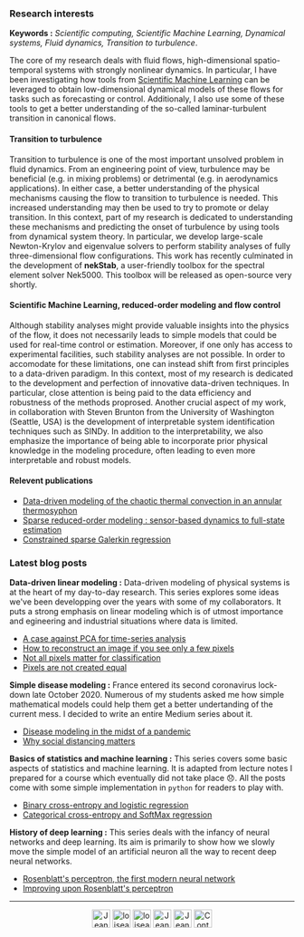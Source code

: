 ### Research interests

**Keywords :** *Scientific computing, Scientific Machine Learning, Dynamical systems, Fluid dynamics, Transition to turbulence*.

The core of my research deals with fluid flows, high-dimensional spatio-temporal systems with strongly nonlinear dynamics. In particular, I have been investigating how tools from [Scientific Machine Learning]() can be leveraged to obtain low-dimensional dynamical models of these flows for tasks such as forecasting or control. Additionaly, I also use some of these tools to get a better understanding of the so-called laminar-turbulent transition in canonical flows.

#### Transition to turbulence

Transition to turbulence is one of the most important unsolved problem in fluid dynamics. From an engineering point of view, turbulence may be beneficial (e.g. in mixing problems) or detrimental (e.g. in aerodynamics applications). In either case, a better understanding of the physical mechanisms causing the flow to transition to turbulence is needed. This increased understanding may then be used to try to promote or delay transition. In this context, part of my research is dedicated to understanding these mechanisms and predicting the onset of turbulence by using tools from dynamical system theory. In particular, we develop large-scale Newton-Krylov and eigenvalue solvers to perform stability analyses of fully three-dimensional flow configurations. This work has recently culminated in the development of **nekStab**, a user-friendly toolbox for the spectral element solver Nek5000. This toolbox will be released as open-source very shortly.


#### Scientific Machine Learning, reduced-order modeling and flow control

Although stability analyses might provide valuable insights into the physics of the flow, it does not necessarily leads to simple models that could be used for real-time control or estimation. Moreover, if one only has access to experimental facilities, such stability analyses are not possible. In order to accomodate for these limitations, one can instead shift from first principles to a data-driven paradigm. In this context, most of my research is dedicated to the development and perfection of innovative data-driven techniques. In particular, close attention is being paid to the data efficiency and robustness of the methods proprosed. Another crucial aspect of my work, in collaboration with Steven Brunton from the University of Washington (Seattle, USA) is the development of interpretable system identification techniques such as SINDy. In addition to the interpretability, we also emphasize the importance of being able to incorporate prior physical knowledge in the modeling procedure, often leading to even more interpretable and robust models.

#### Relevent publications

- [Data-driven modeling of the chaotic thermal convection in an annular thermosyphon](https://idp.springer.com/authorize/casa?redirect_uri=https://link.springer.com/article/10.1007/s00162-020-00536-w&casa_token=dGT87vyH60wAAAAA:tzhiDXOkQ6vFGNtbV6JkWDtZuHZY2Gkf__g4CfD6TTsPcuVVJgDeQobzphONQxjh7g4IQ9SM2jvz8K49OvA)
- [Sparse reduced-order modeling : sensor-based dynamics to full-state estimation](https://arxiv.org/abs/1706.03531)
- [Constrained sparse Galerkin regression](https://arxiv.org/abs/1611.03271)

### Latest blog posts

**Data-driven linear modeling :** Data-driven modeling of physical systems is at the heart of my day-to-day research. This series explores some ideas we've been developping over the years with some of my collaborators. It puts a strong emphasis on linear modeling which is of utmost importance and egineering and industrial situations where data is limited.

- [A case against PCA for time-series analysis](https://towardsdatascience.com/a-case-against-pca-for-time-series-analysis-ac66b47629e0)
- [How to reconstruct an image if you see only a few pixels](https://towardsdatascience.com/how-to-reconstruct-an-image-if-you-see-only-a-few-pixels-e3899d038bf9)
- [Not all pixels matter for classification](https://towardsdatascience.com/not-all-pixels-matter-for-classification-b8d8f0f198d3)
- [Pixels are not created equal](https://towardsdatascience.com/pixels-are-not-created-equal-b3ae4b36ffbc)



**Simple disease modeling :** France entered its second coronavirus lock-down late October 2020. Numerous of my students asked me how simple mathematical models could help them get a better undertanding of the current mess. I decided to write an entire Medium series about it.

- [Disease modeling in the midst of a pandemic](https://loiseau-jc.medium.com/disease-modeling-in-the-midst-of-a-pandemic-14e06f3cd63e)
- [Why social distancing matters](https://loiseau-jc.medium.com/why-social-distancing-matters-1816d80f5c06)



**Basics of statistics and machine learning :** This series covers some basic aspects of statistics and machine learning. It is adapted from lecture notes I prepared for a course which eventually did not take place 😞. All the posts come with some simple implementation in `python` for readers to play with.

- [Binary cross-entropy and logistic regression](https://towardsdatascience.com/binary-cross-entropy-and-logistic-regression-bf7098e75559)
- [Categorical cross-entropy and SoftMax regression](https://towardsdatascience.com/categorical-cross-entropy-and-softmax-regression-780e8a2c5e8c)



**History of deep learning :** This series deals with the infancy of neural networks and deep learning. Its aim is primarily to show how we slowly move the simple model of an artificial neuron all the way to recent deep neural networks.

- [Rosenblatt's perceptron, the first modern neural network](https://towardsdatascience.com/rosenblatts-perceptron-the-very-first-neural-network-37a3ec09038a)
- [Improving upon Rosenblatt's perceptron](https://towardsdatascience.com/improving-upon-rosenblatts-perceptron-d0517d3c5939)



---


<p align="center">
    <a href="https://fr.linkedin.com/in/jean-christophe-loiseau-05832727/"><img alt="Jean-Christophe Loiseau | LinkedIn" width="32px" src="https://cdn.jsdelivr.net/npm/simple-icons@v3/icons/linkedin.svg"></a>
    <a href="https://twitter.com/loiseau_jc/"><img alt="loiseau_jc | Twitter" width="32px" src="https://cdn.jsdelivr.net/npm/simple-icons@v3/icons/twitter.svg"></a>
    <a href="https://github.com/loiseaujc/"><img alt="loiseaujc | GitHub" width="32px" src="https://cdn.jsdelivr.net/npm/simple-icons@v3/icons/github.svg"></a>
    <a href="https://www.researchgate.net/profile/Jean_Christophe_Loiseau/"><img alt="Jean-Christophe Loiseau | ResearchGate" width="32px" src="https://cdn.jsdelivr.net/npm/simple-icons@3.12.3/icons/researchgate.svg"></a>
    <a href="https://loiseau-jc.medium.com/"><img alt="Jean-Christophe Loiseau | Medium" width="32px" src="https://cdn.jsdelivr.net/npm/simple-icons@3.12.3/icons/medium.svg"></a>
<a href="mailto:loiseau.jc@gmail.com"><img alt="Contact me" width="32px" src="https://cdn.jsdelivr.net/npm/simple-icons@3.12.3/icons/gmail.svg"></a>
<p/>

<!--
**loiseaujc/loiseaujc** is a ✨ _special_ ✨ repository because its `README.md` (this file) appears on your GitHub profile.

Here are some ideas to get you started:

- 🔭 I’m currently working on ...
- 🌱 I’m currently learning ...
- 👯 I’m looking to collaborate on ...
- 🤔 I’m looking for help with ...
- 💬 Ask me about ...
- 📫 How to reach me: ...
- 😄 Pronouns: ...
- ⚡ Fun fact: ...
-->
